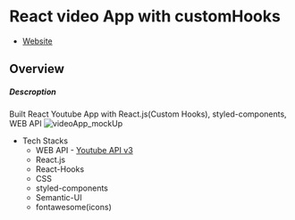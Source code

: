 # React video App with customHooks
- [Website](https://react-video-custom-hooks.vercel.app/)
## Overview
##### Descroption
Built React Youtube App with React.js(Custom Hooks), styled-components, WEB API
![videoApp_mockUp](https://user-images.githubusercontent.com/58486430/117731245-a66e5900-b1a2-11eb-9305-19c82a776495.png)
  - Tech Stacks
    -  WEB API - [Youtube API v3](https://developers.google.com/youtube/v3/docs/?apix=true) 
    -  React.js
    -  React-Hooks
    -  CSS
    -  styled-components
    -  Semantic-UI 
    -  fontawesome(icons)


